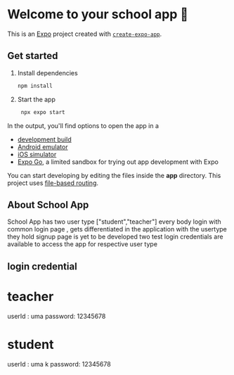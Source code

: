 # Welcome to your school app 👋

This is an [Expo](https://expo.dev) project created with [`create-expo-app`](https://www.npmjs.com/package/create-expo-app).

## Get started

1. Install dependencies

   ```bash
   npm install
   ```

2. Start the app

   ```bash
    npx expo start
   ```

In the output, you'll find options to open the app in a

- [development build](https://docs.expo.dev/develop/development-builds/introduction/)
- [Android emulator](https://docs.expo.dev/workflow/android-studio-emulator/)
- [iOS simulator](https://docs.expo.dev/workflow/ios-simulator/)
- [Expo Go](https://expo.dev/go), a limited sandbox for trying out app development with Expo

You can start developing by editing the files inside the **app** directory. This project uses [file-based routing](https://docs.expo.dev/router/introduction).

<!-- -------------------------------------------------------------- -->

## About School App

School App has two user type ["student","teacher"]
every body login with common login page , gets differentiated in the application with the usertype they hold
signup page is yet to be developed
two test login credentials are available to access the app for respective user type

## login credential

# teacher

userId : uma
password: 12345678

# student

userId : uma k
password: 12345678
